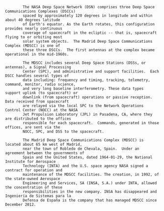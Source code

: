 
            The NASA Deep Space Network (DSN) comprises three Deep Space Communications Complexes (DSCCs)
            spaced by approximately 120 degrees in longitude and within about 40 degrees latitude
            of Earth's equator. As the Earth rotates, this configuration provides nearly continuous 
            coverage of spacecraft in the ecliptic -- that is, spacecraft flying to or orbiting most 
            solar system objects.  The Madrid Deep Space Communications Complex (MDSCC) is one of 
            these three DSCCs.  The first antennas at the complex became operational in the mid-1960s. 
            
            The MDSCC includes several Deep Space Stations (DSSs, or antennas), a Signal Processing
            Center (SPC), and administrative and support facilities.  Each DSCC handles several types of 
            data including: frequency and timing, tracking, telemetry, command, monitor, radio science, 
            and very long baseline interferometry. These data types support uplink (to spacecraft) or 
            downlink (from spacecraft) operations or passive reception.  Data received from spacecraft
            are relayed via the local SPC to the Network Operations Control Center (NOCC) at the NASA
            Jet Propulsion Laboratory (JPL) in Pasadena, CA, where they are distributed to the offices
            responsible for each spacecraft.  Commands, generated in those offices, are sent via the 
            NOCC, SPC, and DSS to the spacecraft.
            
            The Madrid Deep Space Communications Complex (MDSCC) is located about 65 km west of Madrid,
            near the town of Robledo de Chevala, Spain.  Under an agreement between the governments of
            Spain and the United States, dated 1964-01-29, the National Institute for Aerospace 
            Technology (INTA) and the U.S. space agency NASA signed a contract for operation and 
            maintenance of the MDSCC facilities. The creation, in 1992, of the state-owned Aerospace 
            Engineering and Services, SA (INSA, S.A.) under INTA, allowed the concentration of these 
            responsibilities in the new company. INSA has disappeared and Ingeniería de Sistemas para la
            Defensa de España is the company that has managed MDSCC since December 2012.
        